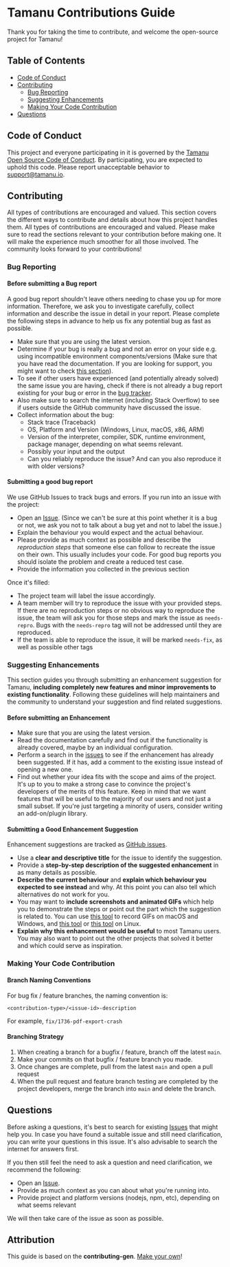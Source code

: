 # Tamanu Contributions Guide

Thank you for taking the time to contribute, and welcome the open-source project for Tamanu!

## Table of Contents

- [Code of Conduct](#code-of-conduct)
- [Contributing](#contributing)
    - [Bug Reporting](#bug-reporting)
    - [Suggesting Enhancements](#suggesting-enhancements)
    - [Making Your Code Contribution](#making-your-code-contribution)
- [Questions](#questions)

## Code of Conduct

This project and everyone participating in it is governed by the
[Tamanu Open Source Code of Conduct](/CODE_OF_CONDUCT.md).
By participating, you are expected to uphold this code. Please report unacceptable behavior
to [support@tamanu.io](support@tamanu.io).

## Contributing

All types of contributions are encouraged and valued. This section covers the different ways to contribute and details 
about how this project handles them. All types of contributions are encouraged and valued. Please make sure to read the 
sections relevant to your contribution before making one. It will make the experience much smoother for all those 
involved. The community looks forward to your contributions!

### Bug Reporting

#### Before submitting a Bug report

A good bug report shouldn't leave others needing to chase you up for more information. Therefore, we ask you to 
investigate carefully, collect information and describe the issue in detail in your report. Please complete the 
following steps in advance to help us fix any potential bug as fast as possible.

- Make sure that you are using the latest version.
- Determine if your bug is really a bug and not an error on your side e.g. using incompatible environment 
components/versions (Make sure that you have read the documentation. If you are looking for support, you might want to 
check [this section](#questions)).
- To see if other users have experienced (and potentially already solved) the same issue you are having, check if there 
is not already a bug report existing for your bug or error in the [bug tracker](https://github.com/beyondessential/tamanu-openissues?q=label%3Abug).
- Also make sure to search the internet (including Stack Overflow) to see if users outside the GitHub community have 
discussed the issue.
- Collect information about the bug:
    - Stack trace (Traceback)
    - OS, Platform and Version (Windows, Linux, macOS, x86, ARM)
    - Version of the interpreter, compiler, SDK, runtime environment, package manager, depending on what seems relevant.
    - Possibly your input and the output
    - Can you reliably reproduce the issue? And can you also reproduce it with older versions?

#### Submitting a good bug report

We use GitHub Issues to track bugs and errors. If you run into an issue with the project:

- Open an [Issue](https://github.com/beyondessential/tamanu-open/issues/new). (Since we can't be sure at this point 
whether it is a bug or not, we ask you not to talk about a bug yet and not to label the issue.)
- Explain the behaviour you would expect and the actual behaviour.
- Please provide as much context as possible and describe the _reproduction steps_ that someone else can follow to 
recreate the issue on their own. This usually includes your code. For good bug reports you should isolate the problem 
and create a reduced test case.
- Provide the information you collected in the previous section

Once it's filled:

- The project team will label the issue accordingly.
- A team member will try to reproduce the issue with your provided steps. If there are no reproduction steps or no 
obvious way to reproduce the issue, the team will ask you for those steps and mark the issue as `needs-repro`. Bugs with 
the `needs-repro` tag will not be addressed until they are reproduced.
- If the team is able to reproduce the issue, it will be marked `needs-fix`, as well as possible other tags


### Suggesting Enhancements

This section guides you through submitting an enhancement suggestion for Tamanu, **including completely new features and
minor improvements to existing functionality**. Following these guidelines will help maintainers and the community to 
understand your suggestion and find related suggestions.

#### Before submitting an Enhancement

- Make sure that you are using the latest version.
- Read the documentation carefully and find out if the functionality is already covered, maybe by an individual 
configuration.
- Perform a search in the [issues](https://github.com/beyondessential/tamanu-open/issues) to see if the enhancement has 
already been suggested. If it has, add a comment to the existing issue instead of opening a new one.
- Find out whether your idea fits with the scope and aims of the project. It's up to you to make a strong case to 
convince the project's developers of the merits of this feature. Keep in mind that we want features that will be useful 
to the majority of our users and not just a small subset. If you're just targeting a minority of users, consider writing
an add-on/plugin library.

#### Submitting a Good Enhancement Suggestion

Enhancement suggestions are tracked as [GitHub issues](https://github.com/beyondessential/tamanu-open/issues).

- Use a **clear and descriptive title** for the issue to identify the suggestion.
- Provide a **step-by-step description of the suggested enhancement** in as many details as possible.
- **Describe the current behaviour** and **explain which behaviour you expected to see instead** and why. At this point 
you can also tell which alternatives do not work for you.
- You may want to **include screenshots and animated GIFs** which help you to demonstrate the steps or point out the 
part which the suggestion is related to. You can use [this tool](https://www.cockos.com/licecap/) to record GIFs on 
macOS and Windows, and [this tool](https://github.com/colinkeenan/silentcast) or 
[this tool](https://github.com/GNOME/byzanz) on Linux.
- **Explain why this enhancement would be useful** to most Tamanu users. You may also want to point out the other 
projects that solved it better and which could serve as inspiration.

### Making Your Code Contribution

#### Branch Naming Conventions

For bug fix / feature branches, the naming convention is:

    <contribution-type>/<issue-id>-description

For example, `fix/1736-pdf-export-crash`

#### Branching Strategy

1. When creating a branch for a bugfix / feature, branch off the latest `main`.
2. Make your commits on that bugfix / feature branch you made.
3. Once changes are complete, pull from the latest `main` and open a pull request
4. When the pull request and feature branch testing are completed by the project developers, merge the branch into 
`main` and delete the branch.

## Questions

Before asking a questions, it's best to search for existing [Issues](https://github.com/beyondessential/tamanu-open/issues/issues) that might help you. In case you have found a suitable issue and still need clarification, you can write your questions in this issue. It's also advisable to search the internet for answers first.

If you then still feel the need to ask a question and need clarification, we recommend the following:

- Open an [Issue](https://github.com/beyondessential/tamanu-open/issues/issues/new).
- Provide as much context as you can about what you're running into.
- Provide project and platform versions (nodejs, npm, etc), depending on what seems relevant

We will then take care of the issue as soon as possible.

## Attribution
This guide is based on the **contributing-gen**. [Make your own](https://github.com/bttger/contributing-gen)!

